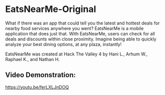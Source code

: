 # EatsNearMe-Original
What if there was an app that could tell you the latest and hottest deals for nearby food services anywhere you went?
EatsNearMe is a mobile application that does just that. With EatsNearMe, users can check for all deals and discounts within
close proximity. Imagine being able to quickly analyze your best dining options, at any plaza, instantly!

EatsNearMe was created at Hack The Valley 4 by Hani L., Arhum W., Raphael K., and Nathan H.

## Video Demonstration:
https://youtu.be/ferLXLJnDOQ
